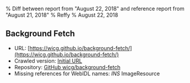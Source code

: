 % Diff between report from "August 22, 2018" and reference report from "August 21, 2018"
% Reffy
% August 22, 2018

## Background Fetch

- URL: [https://wicg.github.io/background-fetch/](https://wicg.github.io/background-fetch/)
- Crawled version: [Initial URL](https://wicg.github.io/background-fetch/)
- Repository: [GitHub wicg/background-fetch](https://github.com/wicg/background-fetch)
- Missing references for WebIDL names: *INS* ImageResource



